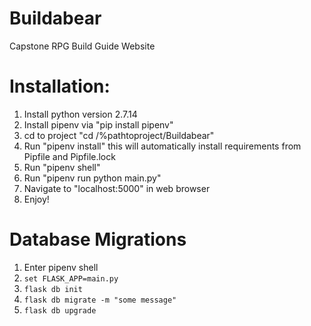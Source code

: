# Buildabear
Capstone RPG Build Guide Website

# Installation:
1. Install python version 2.7.14
2. Install pipenv via "pip install pipenv"
3. cd to project "cd /%pathtoproject/Buildabear"
4. Run "pipenv install" this will automatically install requirements from Pipfile and Pipfile.lock
5. Run "pipenv shell"
6. Run "pipenv run python main.py"
7. Navigate to "localhost:5000" in web browser
8. Enjoy!

# Database Migrations
1. Enter pipenv shell
2. ```set FLASK_APP=main.py```
3. ```flask db init```
4. ```flask db migrate -m "some message"```
5. ```flask db upgrade```

